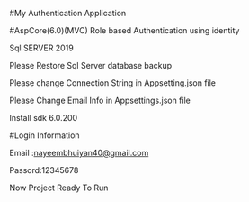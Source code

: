 #My Authentication Application


#AspCore(6.0)(MVC) Role based Authentication using identity 

Sql SERVER 2019

Please Restore Sql Server database backup

Please change Connection String in Appsetting.json file 

Please Change Email Info in Appsettings.json file

Install sdk 6.0.200

#Login  Information 

Email :nayeembhuiyan40@gmail.com   

Passord:12345678

Now Project Ready To Run


